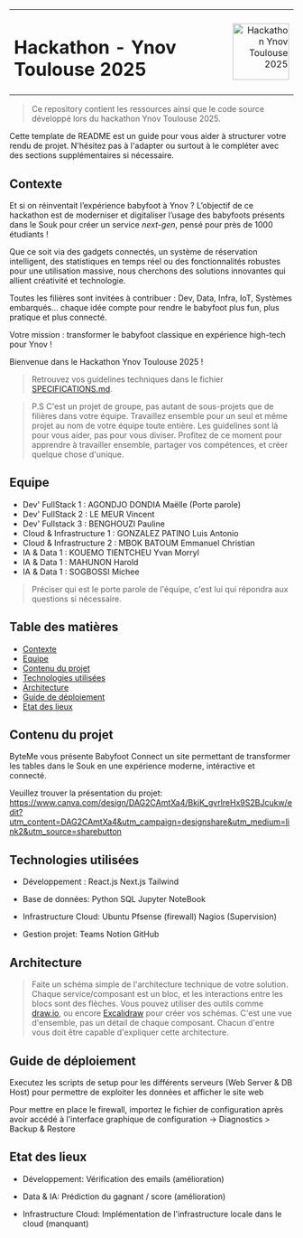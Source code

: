 <table width="100%" border="0" cellspacing="0" cellpadding="0">
<tr>
<td align="left"><h1>Hackathon - Ynov Toulouse 2025</h1></td>
<td align="right"><img src="ressources/logo.png" alt="Hackathon Ynov Toulouse 2025" width="100"/></td>
</tr>
</table>

> Ce repository contient les ressources ainsi que le code source développé lors du hackathon Ynov Toulouse 2025.

Cette template de README est un guide pour vous aider à structurer votre rendu de projet. N'hésitez pas à l'adapter ou surtout à le compléter avec des sections supplémentaires si nécessaire.

## Contexte

Et si on réinventait l’expérience babyfoot à Ynov ? L’objectif de ce hackathon est de moderniser et digitaliser l’usage des babyfoots présents dans le Souk pour créer un service _next-gen_, pensé pour près de 1000 étudiants !

Que ce soit via des gadgets connectés, un système de réservation intelligent, des statistiques en temps réel ou des fonctionnalités robustes pour une utilisation massive, nous cherchons des solutions innovantes qui allient créativité et technologie.

Toutes les filières sont invitées à contribuer : Dev, Data, Infra, IoT, Systèmes embarqués… chaque idée compte pour rendre le babyfoot plus fun, plus pratique et plus connecté.

Votre mission : transformer le babyfoot classique en expérience high-tech pour Ynov !

Bienvenue dans le Hackathon Ynov Toulouse 2025 !

> Retrouvez vos guidelines techniques dans le fichier [SPECIFICATIONS.md](./SPECIFICATIONS.md).

> P.S C'est un projet de groupe, pas autant de sous-projets que de filières dans votre équipe. Travaillez ensemble pour un seul et même projet au nom de votre équipe toute entière. Les guidelines sont là pour vous aider, pas pour vous diviser. Profitez de ce moment pour apprendre à travailler ensemble, partager vos compétences, et créer quelque chose d'unique.

## Equipe

- Dev' FullStack 1 : AGONDJO DONDIA Maëlle (Porte parole)
- Dev' FullStack 2 : LE MEUR Vincent
- Dev' Fullstack 3 : BENGHOUZI Pauline
- Cloud & Infrastructure 1 : GONZALEZ PATINO Luis Antonio
- Cloud & Infrastructure 2 : MBOK BATOUM Emmanuel Christian
- IA & Data 1 : KOUEMO TIENTCHEU Yvan Morryl
- IA & Data 1 : MAHUNON Harold
- IA & Data 1 : SOGBOSSI Michee

> Préciser qui est le porte parole de l'équipe, c'est lui qui répondra aux questions si nécessaire.

## Table des matières

- [Contexte](#contexte)
- [Equipe](#equipe)
- [Contenu du projet](#contenu-du-projet)
- [Technologies utilisées](#technologies-utilisées)
- [Architecture](#architecture)
- [Guide de déploiement](#guide-de-déploiement)
- [Etat des lieux](#etat-des-lieux)

## Contenu du projet

ByteMe vous présente Babyfoot Connect un site permettant de transformer les tables dans le Souk en une expérience moderne, intéractive et connecté.

Veuillez trouver la présentation du projet: https://www.canva.com/design/DAG2CAmtXa4/BkjK_gvrlreHx9S2BJcukw/edit?utm_content=DAG2CAmtXa4&utm_campaign=designshare&utm_medium=link2&utm_source=sharebutton

## Technologies utilisées

- Développement :
  React.js
  Next.js
  Tailwind
  
- Base de données:
  Python
  SQL
  Jupyter NoteBook
  
- Infrastructure Cloud:
  Ubuntu
  Pfsense (firewall)
  Nagios (Supervision)

- Gestion projet:
  Teams
  Notion
  GitHub
  
## Architecture

> Faite un schéma simple de l'architecture technique de votre solution. Chaque service/composant est un bloc, et les interactions entre les blocs sont des flèches. Vous pouvez utiliser des outils comme [draw.io](https://app.diagrams.net/), ou encore [Excalidraw](https://excalidraw.com/) pour créer vos schémas. C'est une vue d'ensemble, pas un détail de chaque composant. Chacun d'entre vous doit être capable d'expliquer cette architecture.

## Guide de déploiement

Executez les scripts de setup pour les différents serveurs (Web Server & DB Host) pour permettre de exploiter les données et afficher le site web

Pour mettre en place le firewall, importez le fichier de configuration après avoir accédé à l'interface graphique de configuration -> Diagnostics > Backup & Restore

## Etat des lieux

- Développement:
  Vérification des emails (amélioration)
  
- Data & IA:
  Prédiction du gagnant / score (amélioration)
  
- Infrastructure Cloud:
  Implémentation de l'infrastructure locale dans le cloud (manquant)
